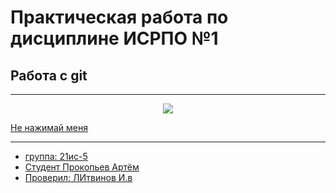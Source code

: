 # Практическая работа по дисциплине ИСРПО №1
## Работа с git

-----

<p align='center'><img src="https://primamediamts.servicecdn.ru/f/big/2556/2555502.jpg?1e2369c433981f1dedf0cb20f278d402"
 src= width="300" ></p>
<p><a href="https://memepedia.ru/a-chto-sluchilos/">Не нажимай меня</p>

 ----- 

* группа: 21ис-5 
* Студент Прокопьев Артём 
* Проверил: ЛИтвинов И.в
